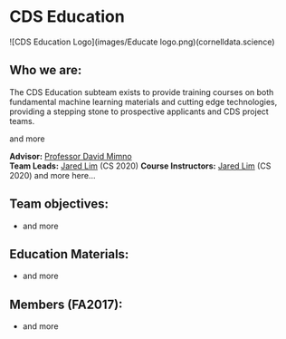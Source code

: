 # CDS Education

![CDS Education Logo](images/Educate logo.png)(cornelldata.science)

## Who we are:
The CDS Education subteam exists to provide training courses on both fundamental machine learning materials and cutting edge technologies, providing a stepping stone to prospective applicants and CDS project teams.

and more

**Advisor:** [Professor David Mimno](https://mimno.infosci.cornell.edu/)  
**Team Leads:** [Jared Lim](https://github.com/JunyoungLim) (CS 2020)
**Course Instructors:** [Jared Lim](https://github.com/JunyoungLim) (CS 2020)
and more here...

## Team objectives:
* and more

## Education Materials:
* and more


## Members (FA2017):
* and more
